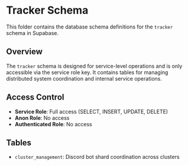 # Tracker Schema

This folder contains the database schema definitions for the `tracker` schema in Supabase.

## Overview

The `tracker` schema is designed for service-level operations and is only accessible via the service role key. It contains tables for managing distributed system coordination and internal service operations.

## Access Control

- **Service Role**: Full access (SELECT, INSERT, UPDATE, DELETE)
- **Anon Role**: No access
- **Authenticated Role**: No access

## Tables

- `cluster_management`: Discord bot shard coordination across clusters